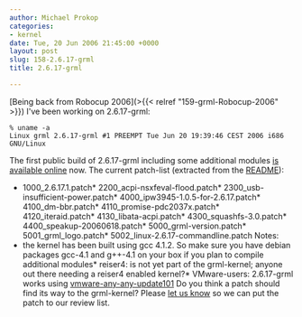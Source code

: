 ```yaml
---
author: Michael Prokop
categories:
- kernel
date: Tue, 20 Jun 2006 21:45:00 +0000
layout: post
slug: 158-2.6.17-grml
title: 2.6.17-grml

---
```

[Being back from Robocup 2006](>{{< relref "159-grml-Robocup-2006" >}}) I've been working on 2\.6\.17\-grml:

```
% uname -a
Linux grml 2.6.17-grml #1 PREEMPT Tue Jun 20 19:39:46 CEST 2006 i686 GNU/Linux
```
The first public build of 2\.6\.17\-grml including some additional modules [is available online](http://dufo.tugraz.at/~prokop/grml-kernel/2.6.17-grml/) now.
The current patch\-list (extracted from the [README](http://dufo.tugraz.at/~prokop/grml-kernel/2.6.17-patches/0000_README)):
* 1000\_2\.6\.17\.1\.patch* 2200\_acpi\-nsxfeval\-flood.patch* 2300\_usb\-insufficient\-power.patch* 4000\_ipw3945\-1\.0\.5\-for\-2\.6\.17\.patch* 4100\_dm\-bbr.patch* 4110\_promise\-pdc2037x.patch* 4120\_iteraid.patch* 4130\_libata\-acpi.patch* 4300\_squashfs\-3\.0\.patch* 4400\_speakup\-20060618\.patch* 5000\_grml\-version.patch* 5001\_grml\_logo.patch* 5002\_linux\-2\.6\.17\-commandline.patch
Notes:
* the kernel has been built using gcc 4\.1\.2\. So make sure you have debian packages gcc\-4\.1 and g\+\+\-4\.1 on your box if you plan to compile additional modules* reiser4: is not yet part of the grml\-kernel; anyone out there needing a reiser4 enabled kernel?* VMware\-users: 2\.6\.17\-grml works using [vmware\-any\-any\-update101](http://ftp.cvut.cz/vmware/vmware-any-any-update101.tar.gz)
Do you think a patch should find its way to the grml\-kernel? Please [let us know](https://grml.org/contact/) so we can put the patch to our review list.
